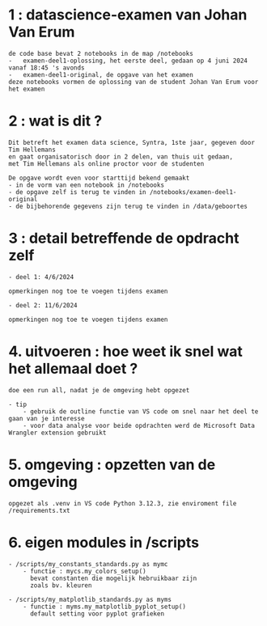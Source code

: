 # 1 : datascience-examen van Johan Van Erum
    de code base bevat 2 notebooks in de map /notebooks
    -   examen-deel1-oplossing, het eerste deel, gedaan op 4 juni 2024 vanaf 18:45 's avonds
    -   examen-deel1-original, de opgave van het examen
    deze notebooks vormen de oplossing van de student Johan Van Erum voor het examen  
    
# 2 : wat is dit ?
    Dit betreft het examen data science, Syntra, 1ste jaar, gegeven door Tim Hellemans  
    en gaat organisatorisch door in 2 delen, van thuis uit gedaan,  
    met Tim Hellemans als online proctor voor de studenten  

    De opgave wordt even voor starttijd bekend gemaakt  
    - in de vorm van een notebook in /notebooks  
    - de opgave zelf is terug te vinden in /notebooks/examen-deel1-original  
    - de bijbehorende gegevens zijn terug te vinden in /data/geboortes

# 3 : detail betreffende de opdracht zelf
    - deel 1: 4/6/2024  

    opmerkingen nog toe te voegen tijdens examen

    - deel 2: 11/6/2024  

    opmerkingen nog toe te voegen tijdens examen
    
# 4. uitvoeren : hoe weet ik snel wat het allemaal doet ?  
    doe een run all, nadat je de omgeving hebt opgezet  
        
    - tip  
        - gebruik de outline functie van VS code om snel naar het deel te gaan van je interesse  
        - voor data analyse voor beide opdrachten werd de Microsoft Data Wrangler extension gebruikt  

# 5. omgeving : opzetten van de omgeving  
    opgezet als .venv in VS code Python 3.12.3, zie enviroment file /requirements.txt  

# 6. eigen modules in /scripts 
    - /scripts/my_constants_standards.py as mymc
        - functie : mycs.my_colors_setup()  
          bevat constanten die mogelijk hebruikbaar zijn  
          zoals bv. kleuren  
        
    - /scripts/my_matplotlib_standards.py as myms
        - functie : myms.my_matplotlib_pyplot_setup()  
          default setting voor pyplot grafieken  